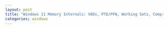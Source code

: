 ```yaml
---
layout: post
title: "Windows 11 Memory Internals: VADs, PTE/PFN, Working Sets, Compression & NUMA"
categories: windows
---
```

